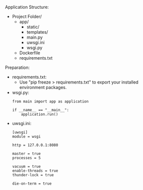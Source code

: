 Application Structure:
  - Project Folder/
     - app/
       - static/
       - templates/
       - main.py
       - uwsgi.ini
       - wsgi.py
     - Dockerfile
     - requirements.txt

Preparation:
  - requirements.txt:
    - Use "pip freeze > requirements.txt" to export your installed environment packages.
  - wsgi.py:
    ```
    from main import app as application

    if __name__ == "__main__":
        application.run()
    ```
  - uwsgi.ini:
    ```
    [uwsgi]
    module = wsgi

    http = 127.0.0.1:8080

    master = true
    processes = 5

    vacuum = true
    enable-threads = true
    thunder-lock = true

    die-on-term = true
    ```
